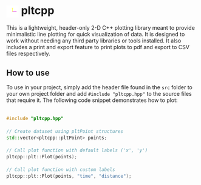 # <img src="./icon.png" alt="Project Icon" width="32" height="32" align="center"/> pltcpp

This is a lightweight, header-only 2-D C++ plotting library meant to provide minimalistic line plotting for quick visualization of data. It is designed to work without needing any third party libraries or tools installed. It also includes a print and export feature to print plots to pdf and export to CSV files respectively.

## How to use

To use in your project, simply add the header file found in the `src` folder to your own project folder and add `#include "pltcpp.hpp"` to the source files that require it. The following code snippet demonstrates how to plot:

```cpp

#include "pltcpp.hpp"

// Create dataset using pltPoint structures
std::vector<pltcpp::pltPoint> points;

// Call plot function with default labels ('x', 'y')
pltcpp::plt::Plot(points);

// Call plot function with custom labels
pltcpp::plt::Plot(points, "time", "distance");

```
